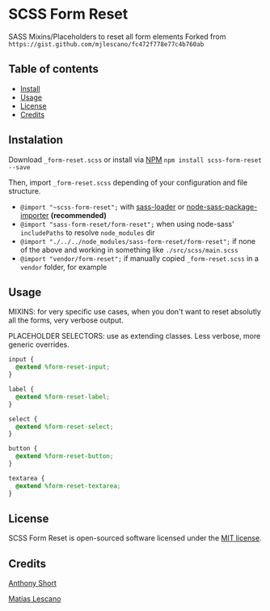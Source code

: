
# SCSS Form Reset

SASS Mixins/Placeholders to reset all form elements
Forked from `https://gist.github.com/mjlescano/fc472f778e77c4b760ab`

## Table of contents

- [Install](#install)
- [Usage](#usage)
- [License](#license)
- [Credits](#credits)


## Instalation

Download `_form-reset.scss` or install via [NPM](https://www.npmjs.com/) `npm install scss-form-reset --save`

Then, import `_form-reset.scss` depending of your configuration and file structure.

* `@import "~scss-form-reset";` with [sass-loader](https://github.com/webpack-contrib/sass-loader) or [node-sass-package-importer](https://github.com/maoberlehner/node-sass-package-importer) **(recommended)**
* `@import "sass-form-reset/form-reset";` when using node-sass’ `includePaths` to resolve `node_modules` dir
* `@import "./../../node_modules/sass-form-reset/form-reset";` if none of the above and working in something like `./src/scss/main.scss`
* `@import "vendor/form-reset";` if manually copied `_form-reset.scss` in a `vendor` folder, for example


## Usage

MIXINS: for very specific use cases, when you don't want to reset absolutly all the forms, very verbose output.

PLACEHOLDER SELECTORS: use as extending classes. Less verbose, more generic overrides.

```scss
input {
  @extend %form-reset-input;
}

label {
  @extend %form-reset-label;
}

select {
  @extend %form-reset-select;
}

button {
  @extend %form-reset-button;
}

textarea {
  @extend %form-reset-textarea;
}
```


## License

SCSS Form Reset is open-sourced software licensed under the [MIT license](https://opensource.org/licenses/MIT).

## Credits

[Anthony Short](https://github.com/anthonyshort)

[Matías Lescano](https://github.com/mjlescano)
